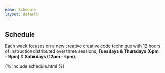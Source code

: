 ```yaml
---
name: Schedule
layout: default
---
```


## Schedule
Each week focuses on a new creative creative code technique with 12 hours of
instruction distributed over three sessions, **Tuesdays & Thursdays (6pm –
9pm)** & **Saturdays (12pm – 6pm)**.

{% include schedule.html %}
